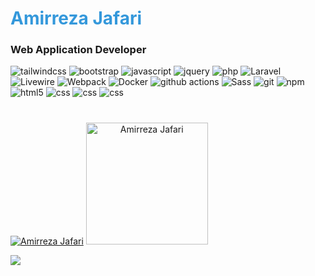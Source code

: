 <h1><span style="color:#3498db;">Amirreza Jafari</span></h1>
<h3>Web Application Developer</h3>

<p>
  <img alt="tailwindcss" src="https://img.shields.io/badge/-tailwindcss-272727?style=flat-square&logo=tailwindcss&logoColor=blue" />
  <img alt="bootstrap" src="https://img.shields.io/badge/-bootstrap-6d2cf2?style=flat-square&logo=bootstrap&logoColor=fff" />
  <img alt="javascript" src="https://img.shields.io/badge/-javascript-F7B93E?style=flat-square&logo=javascript&logoColor=white" />
  <img alt="jquery" src="https://img.shields.io/badge/-jquery-F7B93E?style=flat-square&logo=jquery&logoColor=white" />
  <img alt="php" src="https://img.shields.io/badge/-php-4f5b93?style=flat-square&logo=php&logoColor=fff" /> 
  <img alt="Laravel" src="https://img.shields.io/badge/-laravel-F05032?style=flat-square&logo=laravel&logoColor=white" /> 
  <img alt="Livewire" src="https://img.shields.io/badge/-livewire-ffc1db?style=flat-square&logo=livewire&logoColor=fb70a9" /> 
  <img alt="Webpack" src="https://img.shields.io/badge/-Webpack-8DD6F9?style=flat-square&logo=webpack&logoColor=white" /> 
  <img alt="Docker" src="https://img.shields.io/badge/-Docker-46a2f1?style=flat-square&logo=docker&logoColor=white" />
  <img alt="github actions" src="https://img.shields.io/badge/-Github_Actions-2088FF?style=flat-square&logo=github-actions&logoColor=white" />
  <img alt="Sass" src="https://img.shields.io/badge/-Sass-CC6699?style=flat-square&logo=sass&logoColor=white" />
  <img alt="git" src="https://img.shields.io/badge/-Git-F05032?style=flat-square&logo=git&logoColor=white" />
  <img alt="npm" src="https://img.shields.io/badge/-NPM-CB3837?style=flat-square&logo=npm&logoColor=white" />
  <img alt="html5" src="https://img.shields.io/badge/-HTML5-E34F26?style=flat-square&logo=html5&logoColor=white" />
  <img alt="css" src="https://img.shields.io/badge/-css-2088FF?style=flat-square&logo=css&logoColor=white" /> 
  <img alt="css" src="https://img.shields.io/badge/-linux-272727?style=flat-square&logo=linux&logoColor=yellow" /> 
  <img alt="css" src="https://img.shields.io/badge/-postman-e0531f?style=flat-square&logo=postman&logoColor=orange" /> 
  <h1><span style="color:#3498db;"></span></h1>
</p>

<p dir="auto">
   <a href="#" align="left"> <img src="https://github-readme-stats.vercel.app/api?username=amirbizy&show_icons=true&theme=vision-friendly-dark&card_width=200" alt="Amirreza Jafari" /></a>
  <a href="#" align="center">
    <img width="" height="195" src="https://github-readme-stats.vercel.app/api/top-langs/?username=amirbizy&layout=compact&hide_title=1&card_width=200&theme=vision-friendly-dark" alt="Amirreza Jafari" />
  </a>
</p>

<p align="left">
  <img src="https://capsule-render.vercel.app/api?type=waving&color=gradient&height=60&section=footer"/>
</p>

